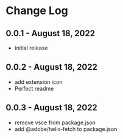 # Change Log

## 0.0.1 - August 18, 2022

- initial release

## 0.0.2 - August 18, 2022

- add extension icon
- Perfect readme

## 0.0.3 - August 18, 2022

- remove vsce from package.json
- add @adobe/helix-fetch to package.json
